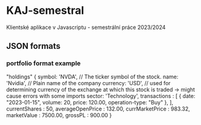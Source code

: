 # KAJ-semestral
Klientské aplikace v Javascriptu - semestrální práce 2023/2024



## JSON formats

### portfolio format example

"holdings" {
    symbol: 'NVDA', // The ticker symbol of the stock.
    name: 'Nvidia', // Plain name of the company
    currency: 'USD', // used for determining currency of the exchange at which this stock is traded -> might cause errors with some imports
    sector: 'Technology',
    transactions : [
        {
        date: "2023-01-15",
        volume: 20,
        price: 120.00,
        operation-type: "Buy"
        },
    ],
    currentShares : 50,
    averageOpenPrice : 132.00,
    currMarketPrice : 983.32,
    marketValue : 7500.00,
    grossPL : 900.00
}
